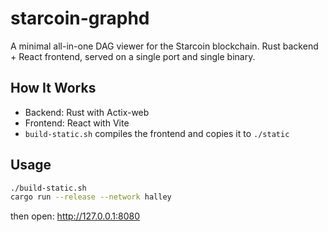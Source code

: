 # starcoin-graphd

A minimal all-in-one DAG viewer for the Starcoin blockchain.
Rust backend + React frontend, served on a single port and single binary.

## How It Works
- Backend: Rust with Actix-web
- Frontend: React with Vite
- `build-static.sh` compiles the frontend and copies it to `./static`

## Usage

```bash
./build-static.sh
cargo run --release --network halley

```
then open:
http://127.0.0.1:8080


